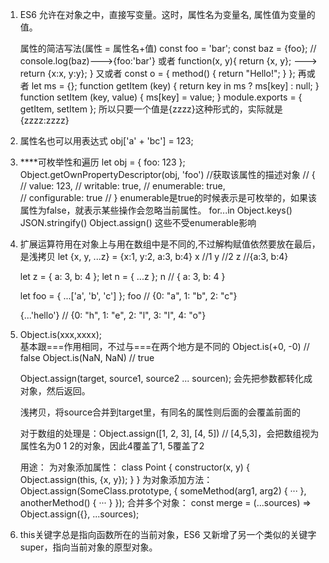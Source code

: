 
1.  ES6 允许在对象之中，直接写变量。这时，属性名为变量名, 属性值为变量的值。

	属性的简洁写法(属性 = 属性名+值)
	const foo = 'bar';
	const baz = {foo}; // 	console.log(baz)--->{foo:'bar'}
	或者
	function(x, y){
		return {x, y};   ---> return {x:x, y:y};
	}
	又或者
	const o = {
		method() {
		    return "Hello!";
		}
	};
	再或者
	let ms = {};
	function getItem (key) {
	  return key in ms ? ms[key] : null;
	}
	function setItem (key, value) {
	  ms[key] = value;
	}
	module.exports = { getItem, setItem };
	所以只要一个值是{zzzz}这种形式的，实际就是{zzzz:zzzz}

2. 属性名也可以用表达式 obj['a' + 'bc'] = 123;

3. ****可枚举性和遍历
	let obj = { foo: 123 };
	Object.getOwnPropertyDescriptor(obj, 'foo') //获取该属性的描述对象
	//  {
	//    value: 123,
	//    writable: true,
	//    enumerable: true,   
	//    configurable: true
	//  }
	enumerable是true的时候表示是可枚举的，如果该属性为false，就表示某些操作会忽略当前属性。
	for...in   Object.keys()   JSON.stringify()   Object.assign()  这些不受enumerable影响

4. 扩展运算符用在对象上与用在数组中是不同的,不过解构赋值依然要放在最后，是浅拷贝
	let {x, y, ...z} = {x:1, y:2, a:3, b:4}
	x  //1
	y  //2
	z  //{a:3, b:4}

	let z = { a: 3, b: 4 };
	let n = { ...z };
	n // { a: 3, b: 4 }

	let foo = { ...['a', 'b', 'c'] };
	foo
	// {0: "a", 1: "b", 2: "c"}

	{...'hello'}
	// {0: "h", 1: "e", 2: "l", 3: "l", 4: "o"}

5. Object.is(xxx,xxxx);  
	基本跟===作用相同，不过与===在两个地方是不同的
						Object.is(+0, -0) // false
						Object.is(NaN, NaN) // true

	Object.assign(target, source1, source2 ... sourcen); 会先把参数都转化成对象，然后返回。
	
	浅拷贝，将source合并到target里，有同名的属性则后面的会覆盖前面的

	对于数组的处理是：Object.assign([1, 2, 3], [4, 5]) // [4,5,3]，会把数组视为属性名为0 1 2的对象，因此4覆盖了1, 5覆盖了2

	用途：
		为对象添加属性：
		class Point {
		  	constructor(x, y) {
		    	Object.assign(this, {x, y});
		  	}
		}
		为对象添加方法：
		Object.assign(SomeClass.prototype, {
		  	someMethod(arg1, arg2) {
		    	···
		  	},
		  	anotherMethod() {
		    	···
		  	}
		});
		合并多个对象：
		const merge = (...sources) => Object.assign({}, ...sources);

6.  this关键字总是指向函数所在的当前对象，ES6 又新增了另一个类似的关键字super，指向当前对象的原型对象。


